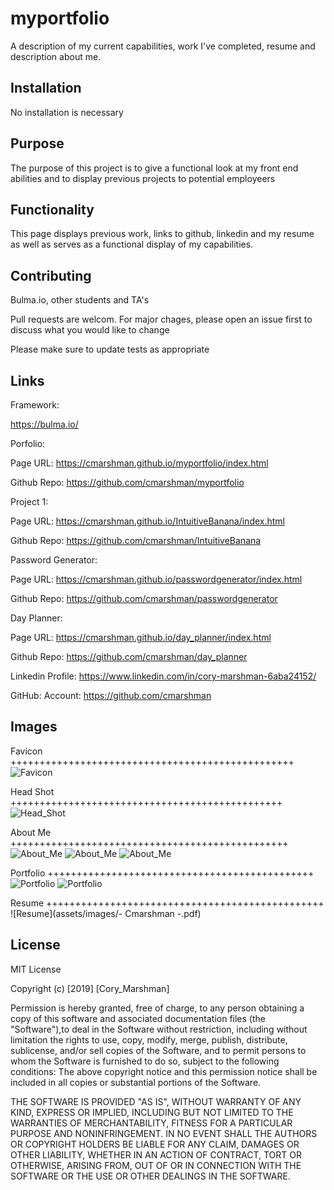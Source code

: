 # myportfolio
A description of my current capabilities, work I've completed, resume and description about me.

## Installation

No installation is necessary

## Purpose

The purpose of this project is to give a functional look at my front end abilities and to display previous projects to potential employeers

## Functionality

This page displays previous work, links to github, linkedin and my resume as well as serves as a functional display of my capabilities. 

## Contributing

Bulma.io, other students and TA's 

Pull requests are welcom. For major chages, please open an issue first to discuss what you would like to change

Please make sure to update tests as appropriate

## Links

Framework: 

https://bulma.io/

Porfolio: 

Page URL: https://cmarshman.github.io/myportfolio/index.html

Github Repo:  https://github.com/cmarshman/myportfolio

Project 1: 

Page URL: https://cmarshman.github.io/IntuitiveBanana/index.html

Github Repo: https://github.com/cmarshman/IntuitiveBanana

Password Generator:

Page URL: https://cmarshman.github.io/passwordgenerator/index.html

Github Repo: https://github.com/cmarshman/passwordgenerator

Day Planner:

Page URL: https://cmarshman.github.io/day_planner/index.html

Github Repo: https://github.com/cmarshman/day_planner

Linkedin
    Profile: https://www.linkedin.com/in/cory-marshman-6aba24152/

GitHub:
    Account: https://github.com/cmarshman

## Images

Favicon +++++++++++++++++++++++++++++++++++++++++++++++++
![Favicon](assets/images/road_favicon.png)

Head Shot +++++++++++++++++++++++++++++++++++++++++++++++
![Head_Shot](assets/images/head_shot.png)

About Me ++++++++++++++++++++++++++++++++++++++++++++++++
![About_Me](assets/images/screenshots/about_me1.png)
![About_Me](assets/images/screenshots/about_me2.png)
![About_Me](assets/images/screenshots/about_me3.png)

Portfolio ++++++++++++++++++++++++++++++++++++++++++++++
![Portfolio](assets/images/screenshots/portfolio1.png)
![Portfolio](assets/images/screenshots/portfolio2.png)

Resume ++++++++++++++++++++++++++++++++++++++++++++++++
![Resume](assets/images/- Cmarshman -.pdf)

## License
MIT License

Copyright (c) [2019] [Cory_Marshman]

Permission is hereby granted, free of charge, to any person obtaining a copy of this software and associated documentation files (the "Software"),to deal in the Software without restriction, including without limitation the rights to use, copy, modify, merge, publish, distribute, sublicense, and/or sell copies of the Software, and to permit persons to whom the Software is furnished to do so, subject to the following conditions: The above copyright notice and this permission notice shall be included in all copies or substantial portions of the Software.

THE SOFTWARE IS PROVIDED "AS IS", WITHOUT WARRANTY OF ANY KIND, EXPRESS OR IMPLIED, INCLUDING BUT NOT LIMITED TO THE WARRANTIES OF MERCHANTABILITY, FITNESS FOR A PARTICULAR PURPOSE AND NONINFRINGEMENT. IN NO EVENT SHALL THE AUTHORS OR COPYRIGHT HOLDERS BE LIABLE FOR ANY CLAIM, DAMAGES OR OTHER LIABILITY, WHETHER IN AN ACTION OF CONTRACT, TORT OR OTHERWISE, ARISING FROM, OUT OF OR IN CONNECTION WITH THE SOFTWARE OR THE USE OR OTHER DEALINGS IN THE SOFTWARE.